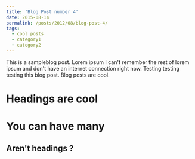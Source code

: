 ```yaml
---
title: 'Blog Post number 4'
date: 2015-08-14
permalink: /posts/2012/08/blog-post-4/
tags:
  - cool posts 
  - category1
  - category2
---
```


This is a sampleblog post. Lorem ipsum I can't remember the rest of lorem ipsum and don't have an internet connection right now. Testing testing testing this blog post. Blog posts are cool.

Headings are cool
======

You can have many 
======

Aren't headings ?
-----